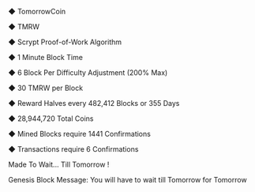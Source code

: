 ◆ TomorrowCoin

◆ TMRW

◆ Scrypt Proof-of-Work Algorithm

◆ 1 Minute Block Time

◆ 6 Block Per Difficulty Adjustment (200% Max)

◆ 30 TMRW per Block

◆ Reward Halves every 482,412 Blocks or 355 Days

◆ 28,944,720 Total Coins

◆ Mined Blocks require 1441 Confirmations

◆ Transactions require 6 Confirmations

Made To Wait... Till Tomorrow !

Genesis Block Message: You will have to wait till Tomorrow for Tomorrow

